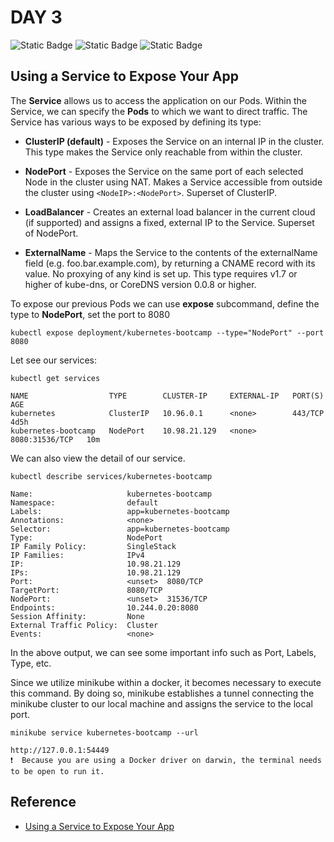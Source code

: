 # DAY 3

![Static Badge](https://img.shields.io/badge/Date-1--8--2023-f5f5f5?logo=googlecalendar&logoColor=f5f5f5)
![Static Badge](https://img.shields.io/badge/Docker-v24.0.2-2496ed?logo=docker&logoColor=2496ed)
![Static Badge](https://img.shields.io/badge/minikube-v1.30.1-326ce5?logo=kubernetes&logoColor=326ce5)

## Using a Service to Expose Your App

The **Service** allows us to access the application on our Pods. Within the Service, we can specify the **Pods** to which we want to direct traffic. The Service has various ways to be exposed by defining its type:

- **ClusterIP (default)** - Exposes the Service on an internal IP in the cluster. This type makes the Service only reachable from within the cluster.

- **NodePort** - Exposes the Service on the same port of each selected Node in the cluster using NAT. Makes a Service accessible from outside the cluster using `<NodeIP>:<NodePort>`. Superset of ClusterIP.

- **LoadBalancer** - Creates an external load balancer in the current cloud (if supported) and assigns a fixed, external IP to the Service. Superset of NodePort.

- **ExternalName** - Maps the Service to the contents of the externalName field (e.g. foo.bar.example.com), by returning a CNAME record with its value. No proxying of any kind is set up. This type requires v1.7 or higher of kube-dns, or CoreDNS version 0.0.8 or higher.

To expose our previous Pods we can use **expose** subcommand, define the type to **NodePort**, set the port to 8080

`kubectl expose deployment/kubernetes-bootcamp --type="NodePort" --port 8080`

Let see our services:

`kubectl get services`

```
NAME                  TYPE        CLUSTER-IP     EXTERNAL-IP   PORT(S)          AGE
kubernetes            ClusterIP   10.96.0.1      <none>        443/TCP          4d5h
kubernetes-bootcamp   NodePort    10.98.21.129   <none>        8080:31536/TCP   10m
```

We can also view the detail of our service.

`kubectl describe services/kubernetes-bootcamp`

```
Name:                     kubernetes-bootcamp
Namespace:                default
Labels:                   app=kubernetes-bootcamp
Annotations:              <none>
Selector:                 app=kubernetes-bootcamp
Type:                     NodePort
IP Family Policy:         SingleStack
IP Families:              IPv4
IP:                       10.98.21.129
IPs:                      10.98.21.129
Port:                     <unset>  8080/TCP
TargetPort:               8080/TCP
NodePort:                 <unset>  31536/TCP
Endpoints:                10.244.0.20:8080
Session Affinity:         None
External Traffic Policy:  Cluster
Events:                   <none>
```

In the above output, we can see some important info such as Port, Labels, Type, etc.

Since we utilize minikube within a docker, it becomes necessary to execute this command. By doing so, minikube establishes a tunnel connecting the minikube cluster to our local machine and assigns the service to the local port.

`minikube service kubernetes-bootcamp --url`

```
http://127.0.0.1:54449
❗  Because you are using a Docker driver on darwin, the terminal needs to be open to run it.
```

## Reference
- [Using a Service to Expose Your App](https://kubernetes.io/docs/tutorials/kubernetes-basics/expose/expose-intro/)
